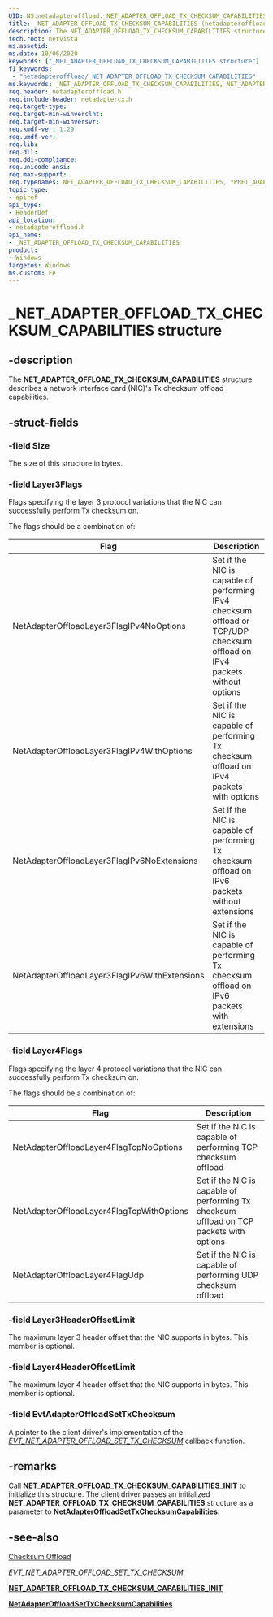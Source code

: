 ```yaml
---
UID: NS:netadapteroffload._NET_ADAPTER_OFFLOAD_TX_CHECKSUM_CAPABILITIES
title: _NET_ADAPTER_OFFLOAD_TX_CHECKSUM_CAPABILITIES (netadapteroffload.h)
description: The NET_ADAPTER_OFFLOAD_TX_CHECKSUM_CAPABILITIES structure describes a network interface card (NIC)'s capabilities for Tx checksum offload.
tech.root: netvista
ms.assetid:
ms.date: 10/06/2020
keywords: ["_NET_ADAPTER_OFFLOAD_TX_CHECKSUM_CAPABILITIES structure"]
f1_keywords:
 - "netadapteroffload/_NET_ADAPTER_OFFLOAD_TX_CHECKSUM_CAPABILITIES"
ms.keywords: _NET_ADAPTER_OFFLOAD_TX_CHECKSUM_CAPABILITIES, NET_ADAPTER_OFFLOAD_TX_CHECKSUM_CAPABILITIES, *PNET_ADAPTER_OFFLOAD_TX_CHECKSUM_CAPABILITIES, 
req.header: netadapteroffload.h
req.include-header: netadaptercx.h
req.target-type:
req.target-min-winverclnt:
req.target-min-winversvr:
req.kmdf-ver: 1.29
req.umdf-ver:
req.lib:
req.dll:
req.ddi-compliance:
req.unicode-ansi:
req.max-support:
req.typenames: NET_ADAPTER_OFFLOAD_TX_CHECKSUM_CAPABILITIES, *PNET_ADAPTER_OFFLOAD_TX_CHECKSUM_CAPABILITIES
topic_type: 
- apiref
api_type: 
- HeaderDef
api_location: 
- netadapteroffload.h
api_name: 
- _NET_ADAPTER_OFFLOAD_TX_CHECKSUM_CAPABILITIES
product:
- Windows
targetos: Windows
ms.custom: Fe
---
```


# _NET_ADAPTER_OFFLOAD_TX_CHECKSUM_CAPABILITIES structure

## -description

The **NET_ADAPTER_OFFLOAD_TX_CHECKSUM_CAPABILITIES** structure describes a network interface card (NIC)'s Tx checksum offload capabilities.

## -struct-fields

### -field Size

The size of this structure in bytes.

### -field Layer3Flags

Flags specifying the layer 3 protocol variations that the NIC can successfully perform Tx checksum on.

The flags should be a combination of:

| Flag | Description |
| --- | --- |
| NetAdapterOffloadLayer3FlagIPv4NoOptions | Set if the NIC is capable of performing IPv4 checksum offload or TCP/UDP checksum offload on IPv4 packets without options |
| NetAdapterOffloadLayer3FlagIPv4WithOptions | Set if the NIC is capable of performing Tx checksum offload on IPv4 packets with options |
| NetAdapterOffloadLayer3FlagIPv6NoExtensions | Set if the NIC is capable of performing Tx checksum offload on IPv6 packets without extensions |
| NetAdapterOffloadLayer3FlagIPv6WithExtensions | Set if the NIC is capable of performing Tx checksum offload on IPv6 packets with extensions |

### -field Layer4Flags

Flags specifying the layer 4 protocol variations that the NIC can successfully perform Tx checksum on.

The flags should be a combination of:

| Flag | Description |
| --- | --- |
| NetAdapterOffloadLayer4FlagTcpNoOptions | Set if the NIC is capable of performing TCP checksum offload |
| NetAdapterOffloadLayer4FlagTcpWithOptions | Set if the NIC is capable of performing Tx checksum offload on TCP packets with options |
| NetAdapterOffloadLayer4FlagUdp | Set if the NIC is capable of performing UDP checksum offload |
 
### -field Layer3HeaderOffsetLimit

The maximum layer 3 header offset that the NIC supports in bytes. This member is optional.

### -field Layer4HeaderOffsetLimit

The maximum layer 4 header offset that the NIC supports in bytes. This member is optional.

### -field EvtAdapterOffloadSetTxChecksum

A pointer to the client driver's implementation of the [*EVT_NET_ADAPTER_OFFLOAD_SET_TX_CHECKSUM*](nc-netadapteroffload-evt_net_adapter_offload_set_tx_checksum.md) callback function.

## -remarks

Call [**NET_ADAPTER_OFFLOAD_TX_CHECKSUM_CAPABILITIES_INIT**](nf-netadapteroffload-net_adapter_offload_tx_checksum_capabilities_init.md) to initialize this structure. The client driver passes an initialized **NET_ADAPTER_OFFLOAD_TX_CHECKSUM_CAPABILITIES** structure as a parameter to [**NetAdapterOffloadSetTxChecksumCapabilities**](nf-netadapteroffload-netadapteroffloadsettxchecksumcapabilities.md).

## -see-also

[Checksum Offload](/windows-hardware/drivers/netcx/checksum-offload)

[*EVT_NET_ADAPTER_OFFLOAD_SET_TX_CHECKSUM*](nc-netadapteroffload-evt_net_adapter_offload_set_tx_checksum.md)

[**NET_ADAPTER_OFFLOAD_TX_CHECKSUM_CAPABILITIES_INIT**](nf-netadapteroffload-net_adapter_offload_tx_checksum_capabilities_init.md)

[**NetAdapterOffloadSetTxChecksumCapabilities**](nf-netadapteroffload-netadapteroffloadsettxchecksumcapabilities.md)
